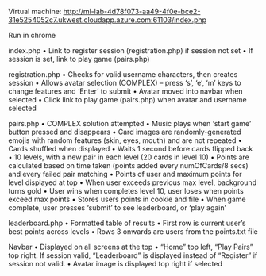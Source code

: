Virtual machine: 
http://ml-lab-4d78f073-aa49-4f0e-bce2-31e5254052c7.ukwest.cloudapp.azure.com:61103/index.php

Run in chrome

index.php
•	Link to register session (registration.php) if session not set
•	If session is set, link to play game (pairs.php)

registration.php
•	Checks for valid username characters, then creates session
•	Allows avatar selection (COMPLEX) – press ‘s’, ‘e’, ‘m’ keys to change features and ‘Enter’ to submit
•	Avatar moved into navbar when selected
•	Click link to play game (pairs.php) when avatar and username selected

pairs.php
•	COMPLEX solution attempted
•	Music plays when ‘start game’ button pressed and disappears
•	Card images are randomly-generated emojis with random features (skin, eyes, mouth) and are not repeated
•	Cards shuffled when displayed 
•	Waits 1 second before cards flipped back
•	10 levels, with a new pair in each level (20 cards in level 10)
•	Points are calculated based on time taken (points added every numOfCards/8 secs) and every failed pair matching
•	Points of user and maximum points for level displayed at top
•	When user exceeds previous max level, background turns gold
•	User wins when completes level 10, user loses when points exceed max points
•	Stores users points in cookie and file
•	When game complete, user presses ‘submit’ to see leaderboard, or ‘play again’

leaderboard.php
•	Formatted table of results
•	First row is current user’s best points across levels
•	Rows 3 onwards are users from the points.txt file

Navbar
•	Displayed on all screens at the top 
•	“Home” top left, “Play Pairs” top right. If session valid, “Leaderboard” is displayed instead of “Register” if session not valid. 
•	Avatar image is displayed top right if selected
